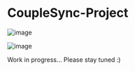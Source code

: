 # CoupleSync-Project

![image](https://github.com/user-attachments/assets/160cb81b-391a-4433-aeef-5833d46e78e2)

![image](https://github.com/user-attachments/assets/e513fc34-f356-44bd-afc5-eed708b11d4a)

Work in progress... Please stay tuned :)

